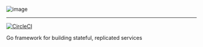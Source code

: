 ![image](https://user-images.githubusercontent.com/379404/28253258-ae3ce346-6a6f-11e7-8200-4fe60f305e12.png)

---

[![CircleCI](https://circleci.com/gh/Preetam/rig.svg?style=svg)](https://circleci.com/gh/Preetam/rig) 

Go framework for building stateful, replicated services
